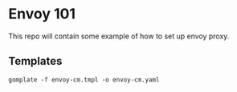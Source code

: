 # Envoy 101

This repo will contain some example of how to set up envoy proxy.

## Templates
```
gomplate -f envoy-cm.tmpl -o envoy-cm.yaml
```